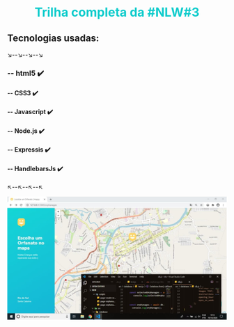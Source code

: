 <style>
.h1 { color:#0fcccc;
text-align:center;}
</style>
<body>

&nbsp;

<h1 class="h1"> Trilha completa da #NLW#3 </h1>
 
## Tecnologias usadas:




↘️--↘️--↘️--↘️     
### -- html5 ✔️
#### -- CSS3 ✔️
#### -- Javascript ✔️ 
#### -- Node.js    ✔️  
#### -- Expressis    ✔️
#### -- HandlebarsJs ✔️

↖️--↖️--↖️--↖️
<br/>


<img src="github/images/frontpage.jpeg"></img>
<br/>

</body>